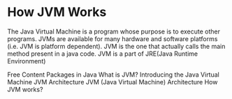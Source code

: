 # How JVM Works

The Java Virtual Machine is a program whose purpose is to execute other programs. JVMs are available for many hardware and software platforms (i.e. JVM is platform dependent). JVM is the one that actually calls the main method present in a java code. JVM is a part of JRE(Java Runtime Environment)                                                                                                     

<ResourceGroupTitle>Free Content</ResourceGroupTitle>
<BadgeLink colorScheme='blue' badgeText='Official Site' href='https://docs.oracle.com/javase/8/docs/api/java/lang/Package.html'>Packages in Java</BadgeLink>
<BadgeLink colorScheme='yellow' badgeText='Read' href='https://www.javatpoint.com/jvm-java-virtual-machine'>What is JVM?</BadgeLink>
<BadgeLink colorScheme='yellow' badgeText='Read' href='https://www.infoworld.com/article/3272244/what-is-the-jvm-introducing-the-java-virtual-machine.html'>Introducing the Java Virtual Machine</BadgeLink>
<BadgeLink colorScheme='yellow' badgeText='Read' href='https://www.geeksforgeeks.org/jvm-works-jvm-architecture/'>JVM Architecture</BadgeLink>
<BadgeLink colorScheme='yellow' badgeText='Read' href='https://www.javatpoint.com/jvm-java-virtual-machine'>JVM (Java Virtual Machine) Architecture</BadgeLink>
<BadgeLink badgeText='Watch' href='https://youtu.be/G1ubVOl9IBw'>How JVM works?</BadgeLink>
